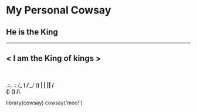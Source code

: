 # My Personal Cowsay

## He is the King

 ________________________
< I am the King of kings >
 ------------------------
 \
  \
    .::.
    _::_
  _/____\_
  \      /
   \____/
   (____)
    |  |
    |__|
   /    \
  (______)
 (________)
 /________\

library(cowsay)
cowsay('moo!')